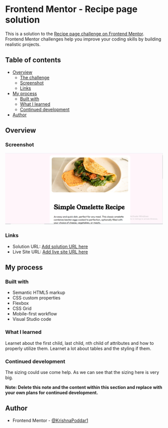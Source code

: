 # Frontend Mentor - Recipe page solution

This is a solution to the [Recipe page challenge on Frontend Mentor](https://www.frontendmentor.io/challenges/recipe-page-KiTsR8QQKm). Frontend Mentor challenges help you improve your coding skills by building realistic projects. 

## Table of contents

- [Overview](#overview)
  - [The challenge](#the-challenge)
  - [Screenshot](#screenshot)
  - [Links](#links)
- [My process](#my-process)
  - [Built with](#built-with)
  - [What I learned](#what-i-learned)
  - [Continued development](#continued-development)
- [Author](#author)


## Overview

### Screenshot

![Desktop view](screenshot/desktopview.PNG)


### Links

- Solution URL: [Add solution URL here](https://your-solution-url.com)
- Live Site URL: [Add live site URL here](https://your-live-site-url.com)

## My process

### Built with

- Semantic HTML5 markup
- CSS custom properties
- Flexbox
- CSS Grid
- Mobile-first workflow
- Visual Studio code

### What I learned

Learnet about the first child, last child, nth child of attributes and how to properly utilize them. Learnet a lot about tables and the styling if them. 


### Continued development

The sizing could use come help. As we can see that the sizing here is very big. 

**Note: Delete this note and the content within this section and replace with your own plans for continued development.**


## Author

- Frontend Mentor - [@KrishnaPoddar1](https://www.frontendmentor.io/profile/KrishnaPoddar1)
